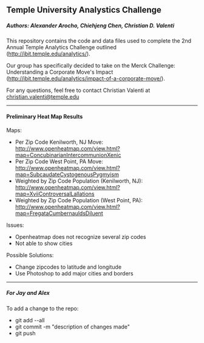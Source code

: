 ## Temple University Analystics Challenge
##### Authors: Alexander Arocho, Chiehjeng Chen, Christian D. Valenti


This repository contains the code and data files used to complete the 2nd Annual Temple Analytics Challenge outlined (http://ibit.temple.edu/analytics/).

Our group has specifically decided to take on the Merck Challenge: Understanding a Corporate Move's Impact (http://ibit.temple.edu/analytics/impact-of-a-corporate-move/).

For any questions, feel free to contact Christian Valenti at christian.valenti@temple.edu

------

#### Preliminary Heat Map Results

Maps:
* Per Zip Code Kenilworth, NJ Move: http://www.openheatmap.com/view.html?map=ConcubinarianIntercommunionXenic
* Per Zip Code West Point, PA Move: http://www.openheatmap.com/view.html?map=SubcaudateCystogenousPygmyism
* Weighted by Zip Code Population (Kenilworth, NJ): http://www.openheatmap.com/view.html?map=XviiControversalLallations
* Weighted by Zip Code Population (West Point, PA): http://www.openheatmap.com/view.html?map=FregataCumbernauldsDiluent

Issues: 
* Openheatmap does not recognize several zip codes
* Not able to show cities

Possible Solutions:
* Change zipcodes to latitude and longitude
* Use Photoshop to add major cities and borders

------
##### For Jay and Alex
To add a change to the repo:
- git add --all
- git commit -m "description of changes made"
- git push
